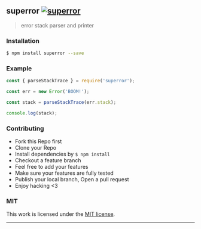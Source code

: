 ## superror [![superror](https://img.shields.io/npm/v/superror.svg)](https://npmjs.org/superror)

> error stack parser and printer

### Installation

```bash
$ npm install superror --save
```

### Example

```js
const { parseStackTrace } = require('superror');

const err = new Error('BOOM!');

const stack = parseStackTrace(err.stack);

console.log(stack);

```

### Contributing
- Fork this Repo first
- Clone your Repo
- Install dependencies by `$ npm install`
- Checkout a feature branch
- Feel free to add your features
- Make sure your features are fully tested
- Publish your local branch, Open a pull request
- Enjoy hacking <3

### MIT

This work is licensed under the [MIT license](./LICENSE).

---